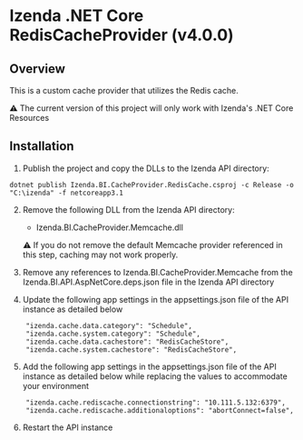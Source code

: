 # Izenda .NET Core RedisCacheProvider (v4.0.0)

## Overview
This is a custom cache provider that utilizes the Redis cache.  

:warning: The current version of this project will only work with Izenda's .NET Core Resources

## Installation

1. Publish the project and copy the DLLs to the Izenda API directory:
```
dotnet publish Izenda.BI.CacheProvider.RedisCache.csproj -c Release -o "C:\izenda" -f netcoreapp3.1
```
   
2. Remove the following DLL from the Izenda API directory:
   
   * Izenda.BI.CacheProvider.Memcache.dll

   :warning: If you do not remove the default Memcache provider referenced in this step, caching may not work properly.
   
3. Remove any references to Izenda.BI.CacheProvider.Memcache from the Izenda.BI.API.AspNetCore.deps.json file in the Izenda API directory

4. Update the following app settings in the appsettings.json file of the API instance as detailed below
```
	"izenda.cache.data.category": "Schedule",
	"izenda.cache.system.category": "Schedule",
	"izenda.cache.data.cachestore": "RedisCacheStore",
	"izenda.cache.system.cachestore": "RedisCacheStore",
```

5. Add the following app settings in the appsettings.json file of the API instance as detailed below while replacing the values to accommodate your environment
```
	"izenda.cache.rediscache.connectionstring": "10.111.5.132:6379",
	"izenda.cache.rediscache.additionaloptions": "abortConnect=false",
```	

6. Restart the API instance